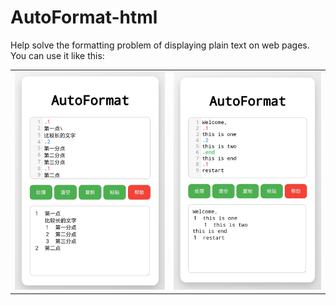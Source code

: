 # AutoFormat-html
Help solve the formatting problem of displaying plain text on web pages.<br>
You can use it like this:
<p align="center">
  <table>
    <tr>
      <td><img src="images/eg_1.jpg" alt="Example 1" width="100%"></td>
      <td><img src="images/eg_2.jpg" alt="Example 2" width="100%"></td>
    </tr>
  </table>
</p>
